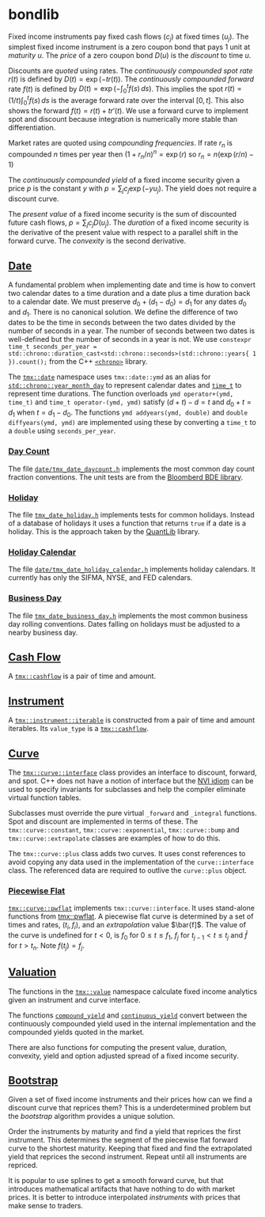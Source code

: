 # bondlib

Fixed income instruments pay fixed cash flows $(c_j)$ at fixed times $(u_j)$.
The simplest fixed income instrument is a zero coupon bond that pays 1 unit at _maturity_ $u$.
The _price_ of a zero coupon bond $D(u)$ is the _discount_ to time $u$.

Discounts are _quoted_ using rates.
The _continuously compounded spot rate_ $r(t)$ is defined by $D(t) = \exp(-t r(t))$.
The _continuously compounded forward_ rate $f(t)$ is
defined by $D(t) = \exp(-\int_0^t f(s)\,ds)$.
This implies the spot $r(t) = (1/t)\int_0^t f(s)\,ds$
is the average forward rate over the interval $[0, t]$.
This also shows the forward $f(t) = r(t) + t r'(t)$.
We use a forward curve to implement spot and discount because
integration is numerically more stable than differentiation.

Market rates are quoted using _compounding frequencies_.
If rate $r_n$ is compounded $n$ times per year then 
$(1 + r_n/n)^n = \exp(r)$ so $r_n = n(\exp(r/n) - 1)$

The _continuously compounded yield_ of a fixed income security given a price $p$ 
is the constant $y$ with $p = \sum_j c_j \exp(-y u_j)$. 
The yield does not require a discount curve.

The _present value_ of a fixed income security is 
the sum of discounted future cash flows, $p = \sum_j c_j D(u_j)$.
The _duration_ of a fixed income security is the derivative of the present value 
with respect to a parallel shift in the forward curve. 
The _convexity_ is the second derivative.

## [Date](date/tmx_date.h)

A fundamental problem when implementing date and time is how to convert two
calendar dates to a time duration and a date plus a time duration back to a calendar date.
We must preserve $d_0 + (d_1 - d_0) = d_1$ for any dates $d_0$ and $d_1$. 
There is no canonical solution. We define the difference of two dates
to be the time in seconds between the two dates divided by the number of seconds in a year.
The number of seconds between two dates is well-defined but the number of seconds in a year is not.
We use `constexpr time_t seconds_per_year = std::chrono::duration_cast<std::chrono::seconds>(std::chrono::years{ 1 }).count();`
from the C++ [`<chrono>`](https://en.cppreference.com/w/cpp/chrono) library.

The [`tmx::date`](date/tmx_date.h) namespace uses `tmx::date::ymd` as an alias
for [`std::chrono::year_month_day`](https://en.cppreference.com/w/cpp/chrono/year_month_day)
to represent calendar dates
and [`time_t`](https://en.cppreference.com/w/c/chrono/time_t) to represent time durations.
The function overloads `ymd operator+(ymd, time_t)` and `time_t operator-(ymd, ymd)`
satisfy $(d + t) - d = t$ and $d_0 + t = d_1$ when $t = d_1 - d_0$.
The functions `ymd addyears(ymd, double)` and `double diffyears(ymd, ymd)` are
implemented using these by converting a `time_t` to a `double` using `seconds_per_year`.

### [Day Count](date/tmx_date_day_count.h)

The file [`date/tmx_date_daycount.h`](date/tmx_date_daycount.h) implements the most common day count fraction
conventions. The unit tests are from the [Bloomberd BDE library](https://github.com/bloomberg/bde).

### [Holiday](date/tmx_date_holiday.h)

The file [`tmx_date_holiday.h`](date/tmx_date_holiday.h) implements tests for common holidays.
Instead of a database of holidays it uses a function that returns `true` if a date is a holiday.
This is the approach taken by the [QuantLib](https://www.quantlib.org/) library.

### [Holiday Calendar](date/tmx_date_holiday_calendar.h)

The file [`date/tmx_date_holiday_calendar.h`](date/tmx_date_holiday_calendar.h) implements holiday calendars.
It currently has only the SIFMA, NYSE, and FED calendars.

### [Business Day](date/tmx_date_business_day.h)

The file [`tmx_date_business_day.h`](date/tmx_date_business_day.h) implements the most common business day 
rolling conventions. Dates falling on holidays must be adjusted to a nearby business day.

## [Cash Flow](instrument/tmx_cash_flow.h)

A [`tmx::cashflow`](instrument/tmx_cash_flow.h) is a pair of time and amount.

## [Instrument](instrument/tmx_instrument.h)

A [`tmx::instrument::iterable`](instrument/tmx_instrument.h) is constructed
from a pair of time and amount iterables.
Its `value_type` is a [`tmx::cashflow`](instrument/tmx_cash_flow.h).

## [Curve](curve/tmx_curve.h)

The [`tmx::curve::interface`](curve/tmx_curve.h#:~:text=class%20interface) class provides an interface to
discount, forward, and spot. C++ does not have
a notion of interface but the 
[NVI idiom](https://en.wikibooks.org/wiki/More_C%2B%2B_Idioms/Non-Virtual_Interface)
can be used to specify invariants for subclasses and help the compiler eliminate virtual function tables.

Subclasses must override the pure virtual `_forward` and `_integral` functions.
Spot and discount are implemented in terms of these.
The `tmx::curve::constant`, `tmx::curve::exponential`, `tmx::curve::bump`
and `tmx::curve::extrapolate` classes
are examples of how to do this.

The `tmx::curve::plus` class adds two curves. It uses const references to avoid copying
any data used in the implementation of the `curve::interface` class. 
The referenced data are required to outlive the `curve::plus` object.

### [Piecewise Flat](curve/tmx_pwflat.h)

[`tmx::curve::pwflat`](curve/tmx_curve_pwflat.h) implements `tmx::curve::interface`. 
It uses stand-alone functions from [tmx::pwflat](curve/tmx_pwflat.h).
A piecewise flat curve is determined by a set of times and rates, $(t_i, f_i)$,
and an _extrapolation_ value $\bar{f]$. The value of the curve is
undefined for $t < 0$, is $f_0$ for $0 \le t \le f_1$, $f_j$
for $t_{j-1} < t \le t_j$ and $\bar{f}$ for $t > t_n$.
Note $f(t_j) = f_j$.

## [Valuation](value/tmx_valuation.h)

The functions in the [`tmx::value`](value/tmx_valuation.h) namespace calculate 
fixed income analytics given an instrument and curve interface.

The functions [`compound_yield`](tmx_valuation.h#:~:text=compound_yield) 
and [`continuous_yield`](tmx_valuation.h#:~:text=continuous_yield) convert between
the continuously compounded yield used in the internal implementation
and the compounded yields quoted in the market.

There are also functions for computing the present value, duration, convexity, yield
and option adjusted spread of a fixed income security.

## [Bootstrap](bootstrap/tmx_bootstrap.h)

Given a set of fixed income instruments and their prices how can we find a discount curve
that reprices them? This is a underdetermined problem but the _bootstrap_ algorithm
provides a unique solution.

Order the instruments by maturity and find a yield that reprices the first instrument.
This determines the segment of the piecewise flat forward curve to the shortest maturity.
Keeping that fixed and find the extrapolated yield that reprices the second instrument.
Repeat until all instruments are repriced.

It is popular to use splines to get a smooth forward curve, but that introduces
mathematical artifacts that have nothing to do with market prices.
It is better to introduce interpolated _instruments_ with prices that
make sense to traders.

<!--
Let $T$ be a totally ordered set of trading times.

Let $\Omega$ be the set of all possible outcomes. 

A set of subsets of $\Omega$ is an _algebra_ if it is closed under complement and union.
For $\omega\in\Omega$ let $`\overline{\omega} = \cap\{A\in\mathcal{A}\mid\omega\in A\}`$ be the _atom_ containing $\omega$.
Let $`\overline{\mathcal{A}} = \{\overline{\omega}\mid \omega\in\Omega\}`$ be the set of atoms of $\mathcal{A}$.
The atoms of an algebra form a partition of $\Omega$ and represent partial information.

A function $X\colon\Omega\to\boldsymbol{R}$ is $\mathcal{A}$-_measurable_ 
if and only if it is constant on the atoms of $\mathcal{A}$.
We write this as $`X\colon\overline{\mathcal{A}}\to\boldsymbol{R}`$.

Let $`(\mathcal{A}_t)_{t\in T}`$, be finite algebras on $\Omega$ representing information available at time $t\in T$.

Let $I$ be the set of market instruments.

Let $X_t\colon\overline{\mathcal{A_t}}\to\boldsymbol{R}^I$ be the prices of instruments at time $t\in T$.

Let $C_t\colon\overline{\mathcal{A_t}}\to\boldsymbol{R}^I$ be the cash flows of instruments at time $t\in T$.

There is no arbitrage if there exist a positive measures $D_t$ on $\mathcal{A}_t$ such that

$$
X_t D_t = (X_u D_u + \sum_{t < s \le u} C_s D_s)|_{\mathcal{A}_t}, \quad t < u. \label{eq1}
$$

A _repurchase agreement_, $f_t$, is an instrument with price $1$ at time $t$ and cash flow $\exp(f_t\,dt)$ at time $t+dt$.

The _canonical deflator_ is $D_t = \exp(-\int_0^t f_s\,ds)P$ where $P$ is a probability measure on $\Omega$.

A _stopping time_ is a random variable $\tau:\Omega\to T$ such that $`\{\tau \le t\} \in \mathcal{A}_t`$ for all $t\in T$.
The algebra $`\mathcal{A}_\tau = \{A\subseteq\Omega\mid A\cap\{\tau \le t\}\in\mathcal{A}_t, t\in T\}`$.
If trading times and algebras are finite then $\mathcal{A}_\tau$ is the partition
$`\{\{\tau = t\}\mid t\in T\}`$.

A _trading strategy_ is a finite sequence $(\tau_j, \Gamma_j)$ of strictly increasing stopping times $\tau_j$
and trades $\Gamma_j\colon\mathcal{A}_{\tau_j}\to(\boldsymbol{R}^I)^*$.
The _position_ at time $t$ is $`\Delta_t = \sum_{\tau_j < t} \Gamma_j = \sum_{s < t} \Gamma_s`$
where $`\Gamma_s(\omega) = \sum_j \Gamma_j(\omega)1(\tau_j(\omega) = s)`$.

The _value_, or _mark-to-market_, of a trading strategy at time $t$ is $V_t = (\Delta_t + \Gamma_t)\cdot X_t$.

The _amount_ $`A_t = \Delta_t\cdot C_t - \Gamma_t\cdot X_t`$ shows up in the trading account at time $t$.

These definitions imply

$$
V_t D_t = (V_u D_u + \sum_{t < s \le u} A_s D_s)|_{\mathcal{A}_t}, \quad t < u. \label{eq2}
$$

An _instrument_ is a sequence $(\upsilon_j, c_j)$ of strictly increasing stopping times $\upsilon_j$ and payments 
$`c_j\colon\mathcal{A}_{\upsilon_j}\to\boldsymbol{R}`$.

## Bond pricing and analytics.

## Forward values

The forward over the interval $[t, u]$ i

## Datetime

Every analytics library needs to convert a real world date and time
to a floating point number representing time in years and back again. 

A _clock_ has a starting point (or epoch) and a tick rate.
We use the _time point_ [`time_t`](https://en.cppreference.com/w/c/chrono/time_t) for this,
an unsigned integer with epoch midnight January 1, 1970 
[UTC](https://www.ipses.com/eng/in-depth-analysis/standard-of-time-definition/)
with a tick rate of 1 second.

A _duration_ is the difference of clock time points.
the standard library function 
[`difftime`](https://en.cppreference.com/w/c/chrono/difftime)
returns the difference in seconds between two time points as a `double`.
We implement the function `datetime::diffyears` returning the difference
in years by dividing by the number of seconds in a year.
We use the duration `std::chrono::years` to define `datetime::days_per_year`
as the number of days per year. Every day has 86400 = 24 * 60 * 60 seconds
so `datetime::seconds_per_year = 86400 * datetime::days_per_year`.

The function `time_t datetime::add_year(time_t t, double y)` adds `y` years to `t`.
The invariants are `diffyears(add_years(t, y), t) == y`
and `add_years(t0, diffyears(t1, t0) == t1`.

## Date

The type `date::ymd` represents a calendar date with resolution to one day.
Converting a `time_t` to a `date::ymd` depends on the time zone specified
in the `TZ` environment variable. 

// TODO: 
ymd -> (y, m d) -> ymd
add/sub months, days

The functions `ymd date::add_months(ymd d, int m)` and
`ymd date::add_days(ymd d, int d)` add months and days to a date.
The functions `ymd date::add_months(ymd d, int m)` and
`ymd date::add_days(ymd d, int d)` add months and days to a date.

## Discount 

Let $f_t$ to be the _(continuously compounded) forward rate_ at time $t$.
The _stochastic discount_ is $D_t = \int_0^t f_s\,ds$.
The _forward curve_ $f(t)$ is defined by $D(t) = E[D_t] = \int_0^t f(s)\,ds$.

The price at $t$ of a zero coupon bond maturing at $u$ is 
$D_t(u) = E_t[D_u]/D_t = E_t[\exp(-\int_t^u f_t(s) ds)]$,
where $f_t(u)$ is the forward curve at time $t$. Note $f(t) = f_0(t)$.

The _forward yield_ at $t$ defined by $D_t(u) = \exp(-(u - t)y_t(u)$.

The implementation uses [piecewise flat](tmx_curve_pwflat.h) forwards.

## Fixed Income

Fixed cash flows $(u_j, c_j)$ where $u_j$ is the time in years
of the $j$th cash flow and $c_j$ is the amount.

## Value

Present value at $t$ is $\sum_{u_j > t} c_j D_t(u_j)$.

Duration at $t$ is the derivative with respect to a parallel shift 
in the forward curve $-\sum_{u_j > t} u_j c_j D_t(u_j)$.

Convexity at $t$ is the second derivative with respect to a parallel shift 
in the forward curve $\sum_{u_j > t} u_j^2 c_j D_t(u_j)$.

Yield is the constant rate that reprices a bond $p(t) = \sum_{u_j > t} c_j \exp(-y(t) (u_j - t))$.

## Bond

A _simple bond_ has indicative data maturity, coupon, frequency (default 2 times per year), and a
day count basis (default 30/360).
The function `tmx::instrument` returns the bond cash flows given the _dated date_.

compounding $(1 + y/n)^n = \exp(f)$

Single call at date and price. Use time-dependent Ho-Lee with constant volatility. 

## Municipal Bond Curve

Municipal bonds are quoted using 5% coupon 10-year non-call par coupons.  
[EMMA](https://emma.msrb.org/ToolsAndResources/ICEYieldCurve?daily=False)
provides daily quotes at maturities for 1 to 30 years.
To construct a forward curve we must determine the option values past 10 years.

Bootstrap  


-->
